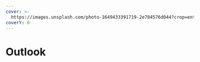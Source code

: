 ```yaml
---
cover: >-
  https://images.unsplash.com/photo-1649433391719-2e784576d044?crop=entropy&cs=srgb&fm=jpg&ixid=M3wxOTcwMjR8MHwxfHNlYXJjaHwxfHxvZmZpY2UlMjAzNjV8ZW58MHx8fHwxNzIyNDMxMDUwfDA&ixlib=rb-4.0.3&q=85
coverY: 0
---
```


# Outlook

